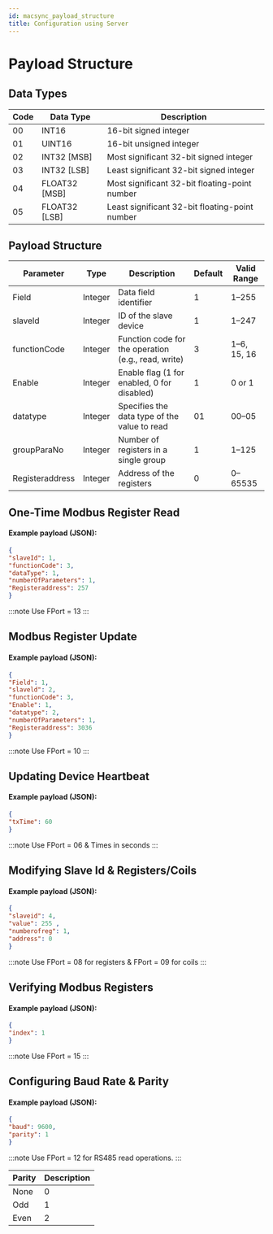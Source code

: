 ```yaml
---
id: macsync_payload_structure
title: Configuration using Server
---
```


# Payload Structure

## Data Types

<table className="parameter-table">
  <thead>
    <tr>
      <th>Code</th>
      <th>Data Type</th>
      <th>Description</th>
    </tr>
  </thead>
  <tbody>
    <tr>
      <td>00</td>
      <td>INT16</td>
      <td>16-bit signed integer</td>
    </tr>
    <tr>
      <td>01</td>
      <td>UINT16</td>
      <td>16-bit unsigned integer</td>
    </tr>
    <tr>
      <td>02</td>
      <td>INT32 [MSB]</td>
      <td>Most significant 32-bit signed integer</td>
    </tr>
    <tr>
      <td>03</td>
      <td>INT32 [LSB]</td>
      <td>Least significant 32-bit signed integer</td>
    </tr>
    <tr>
      <td>04</td>
      <td>FLOAT32 [MSB]</td>
      <td>Most significant 32-bit floating-point number</td>
    </tr>
    <tr>
      <td>05</td>
      <td>FLOAT32 [LSB]</td>
      <td>Least significant 32-bit floating-point number</td>
    </tr>
  </tbody>
</table>

## Payload Structure

<table className="parameter-table">
  <thead>
    <tr>
      <th>Parameter</th>
      <th>Type</th>
      <th>Description</th>
      <th>Default</th>
      <th>Valid Range</th>
    </tr>
  </thead>
  <tbody>
    <tr>
      <td>Field</td>
      <td>Integer</td>
      <td>Data field identifier</td>
      <td>1</td>
      <td>1–255</td>
    </tr>
    <tr>
      <td>slaveld</td>
      <td>Integer</td>
      <td>ID of the slave device</td>
      <td>1</td>
      <td>1–247</td>
    </tr>
    <tr>
      <td>functionCode</td>
      <td>Integer</td>
      <td>Function code for the operation (e.g., read, write)</td>
      <td>3</td>
      <td>1–6, 15, 16</td>
    </tr>
    <tr>
      <td>Enable</td>
      <td>Integer</td>
      <td>Enable flag (1 for enabled, 0 for disabled)</td>
      <td>1</td>
      <td>0 or 1</td>
    </tr>
    <tr>
      <td>datatype</td>
      <td>Integer</td>
      <td>Specifies the data type of the value to read</td>
      <td>01</td>
      <td>00–05</td>
    </tr>
    <tr>
      <td>groupParaNo</td>
      <td>Integer</td>
      <td>Number of registers in a single group</td>
      <td>1</td>
      <td>1–125</td>
    </tr>
    <tr>
      <td>Registeraddress</td>
      <td>Integer</td>
      <td>Address of the registers</td>
      <td>0</td>
      <td>0–65535</td>
    </tr>
  </tbody>
</table>

<div class="faint-line"></div>

## One-Time Modbus Register Read

#### Example payload (JSON): 

```json
{ 
"slaveId": 1, 
"functionCode": 3, 
"dataType": 1, 
"numberOfParameters": 1, 
"Registeraddress": 257
}
```
:::note
Use FPort = 13
:::

<div class="faint-line"></div>

## Modbus Register Update

#### Example payload (JSON): 

```json
{ 
"Field": 1,
"slaveld": 2,
"functionCode": 3,
"Enable": 1,
"datatype": 2,
"numberOfParameters": 1,
"Registeraddress": 3036
}
```
:::note
Use FPort = 10
:::

<div class="faint-line"></div>


## Updating Device Heartbeat

#### Example payload (JSON): 

```json
{ 
"txTime": 60
}
```
:::note
Use FPort = 06 & Times in seconds
:::

<div class="faint-line"></div>

## Modifying Slave Id & Registers/Coils

#### Example payload (JSON): 

```json
{ 
"slaveid": 4,
"value": 255 ,
"numberofreg": 1, 
"address": 0
}
```
:::note
Use FPort = 08 for registers & FPort = 09 for coils
:::

<div class="faint-line"></div>


## Verifying Modbus Registers

#### Example payload (JSON): 

```json
{ 
"index": 1 
}
```
:::note
Use FPort = 15
:::

<div class="faint-line"></div>


## Configuring Baud Rate & Parity

#### Example payload (JSON): 

```json
{ 
"baud": 9600, 
"parity": 1 
}
```
:::note
Use FPort = 12 for RS485 read operations.
:::

<table className="parameter-table">
  <thead>
    <tr>
      <th>Parity</th>
      <th>Description</th>
    </tr>
  </thead>
  <tbody>
    <tr>
      <td>None</td>
      <td>0</td>
    </tr>
    <tr>
      <td>Odd</td>
      <td>1</td>
    </tr>
    <tr>
      <td>Even</td>
      <td>2</td>
    </tr>
  </tbody>
</table>
